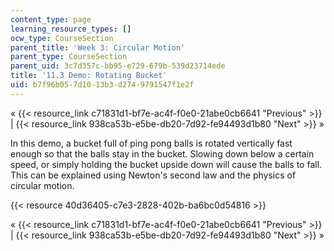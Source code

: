 ```yaml
---
content_type: page
learning_resource_types: []
ocw_type: CourseSection
parent_title: 'Week 3: Circular Motion'
parent_type: CourseSection
parent_uid: 3c7d357c-bb95-e729-679b-539d23714ede
title: '11.3 Demo: Rotating Bucket'
uid: b7f96b05-7d10-13b3-d274-9791547f1e2f
---
```


« {{< resource_link c71831d1-bf7e-ac4f-f0e0-21abe0cb6641 "Previous" >}} | {{< resource_link 938ca53b-e5be-db20-7d92-fe94493d1b80 "Next" >}} »

In this demo, a bucket full of ping pong balls is rotated vertically fast enough so that the balls stay in the bucket. Slowing down below a certain speed, or simply holding the bucket upside down will cause the balls to fall. This can be explained using Newton's second law and the physics of circular motion.

{{< resource 40d36405-c7e3-2828-402b-ba6bc0d54816 >}}

« {{< resource_link c71831d1-bf7e-ac4f-f0e0-21abe0cb6641 "Previous" >}} | {{< resource_link 938ca53b-e5be-db20-7d92-fe94493d1b80 "Next" >}} »